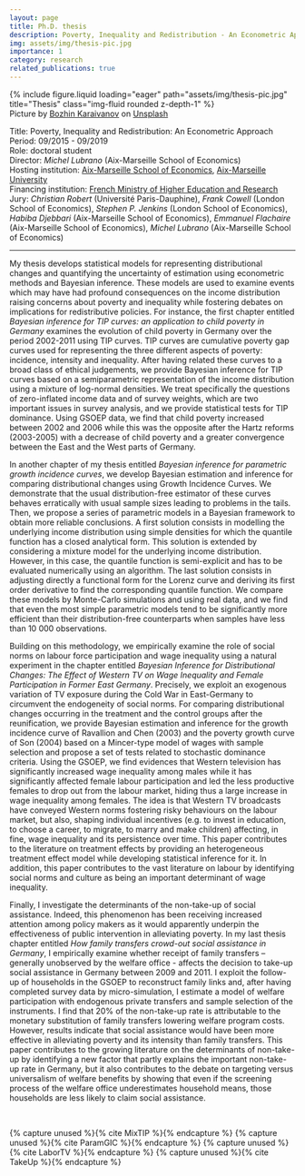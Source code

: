 ```yaml
---
layout: page
title: Ph.D. thesis
description: Poverty, Inequality and Redistribution - An Econometric Approach
img: assets/img/thesis-pic.jpg
importance: 1
category: research
related_publications: true
---
```


<div class="row">
    <div class="col-sm mt-3 mt-md-0">
        {% include figure.liquid loading="eager" path="assets/img/thesis-pic.jpg" title="Thesis" class="img-fluid rounded z-depth-1" %}
    </div>
</div>
<div class="caption">
    Picture by <a href="https://unsplash.com/fr/@bkaraivanov">Bozhin Karaivanov</a> on <a href="https://unsplash.com/fr">Unsplash</a>
</div>


Title: Poverty, Inequality and Redistribution: An Econometric Approach<br>
Period: 09/2015 - 09/2019<br>
Role: doctoral student<br>
Director: *Michel Lubrano* (Aix-Marseille School of Economics)<br>
Hosting institution: [Aix-Marseille School of Economics](https://www.amse-aixmarseille.fr/en), [Aix-Marseille University](https://www.univ-amu.fr/en)<br>
Financing institution: [French Ministry of Higher Education and Research](https://www.enseignementsup-recherche.gouv.fr/fr)<br>
Jury: *Christian Robert* (Université Paris-Dauphine), *Frank Cowell* (London School of Economics), *Stephen P. Jenkins* (London School of Economics), *Habiba Djebbari* (Aix-Marseille School of Economics), *Emmanuel Flachaire* (Aix-Marseille School of Economics), *Michel Lubrano* (Aix-Marseille School of Economics)<br>

---

My thesis develops statistical models for representing distributional changes and quantifying the uncertainty of estimation using econometric methods and Bayesian inference. These models are used to examine events which may have had profound consequences on the income distribution raising concerns about poverty and inequality while fostering debates on implications for redistributive policies. For instance, the first chapter entitled *Bayesian inference for TIP curves: an application to child poverty in Germany* examines the evolution of child poverty in Germany over the period 2002-2011 using TIP curves. TIP curves are cumulative poverty gap curves used for representing the three different aspects of poverty: incidence, intensity and inequality. After having related these curves to a broad class of ethical judgements, we provide Bayesian inference for TIP curves based on a semiparametric representation of the income distribution using a mixture of log-normal densities. We treat specifically the questions of zero-inflated income data and of survey weights, which are two important issues in survey analysis, and we provide statistical tests for TIP dominance. Using GSOEP data, we find that child poverty increased between 2002 and 2006 while this was the opposite after the Hartz reforms (2003-2005) with a decrease of child poverty and a greater convergence between the East and the West parts of Germany.

In another chapter of my thesis entitled *Bayesian inference for parametric growth incidence curves*, we develop Bayesian estimation and inference for comparing distributional changes using Growth Incidence Curves. We demonstrate that the usual distribution-free estimator of these curves behaves erratically with usual sample sizes leading to problems in the tails. Then, we propose a series of parametric models in a Bayesian framework to obtain more reliable conclusions. A first solution consists in modelling the underlying income distribution using simple densities for which the quantile function has a closed analytical form. This solution is extended by considering a mixture model for the underlying income distribution. However, in this case, the quantile function is semi-explicit and has to be evaluated numerically using an algorithm. The last solution consists in adjusting directly a functional form for the Lorenz curve and deriving its first order derivative to find the corresponding quantile function. We compare these models by Monte-Carlo simulations and using real data, and we find that even the most simple parametric models tend to be significantly more efficient than their distribution-free counterparts when samples have less than 10 000 observations.

Building on this methodology, we empirically examine the role of social norms on labour force participation and wage inequality using a natural experiment in the chapter entitled *Bayesian Inference for Distributional Changes: The Effect of Western TV on Wage Inequality and Female Participation in Former East Germany*. Precisely, we exploit an exogenous variation of TV exposure during the Cold War in East-Germany to circumvent the endogeneity of social norms. For comparing distributional changes occurring in the treatment and the control groups after the reunification, we provide Bayesian estimation and inference for the growth incidence curve of Ravallion and Chen (2003) and the poverty growth curve of Son (2004) based on a Mincer-type model of wages with sample selection and propose a set of tests related to stochastic dominance criteria. Using the GSOEP, we find evidences that Western television has significantly increased wage inequality among males while it has significantly affected female labour participation and led the less productive females to drop out from the labour market, hiding thus a large increase in wage inequality among females. The idea is that Western TV broadcasts have conveyed Western norms fostering risky behaviours on the labour market, but also, shaping individual incentives (e.g. to invest in education, to choose a career, to migrate, to marry and make children) affecting, in fine, wage inequality and its persistence over time. This paper contributes to the literature on treatment effects by providing an heterogeneous treatment effect model while developing statistical inference for it. In addition, this paper contributes to the vast literature on labour by identifying social norms and culture as being an important determinant of wage inequality.

Finally, I investigate the determinants of the non-take-up of social assistance. Indeed, this phenomenon has been receiving increased attention among policy makers as it would apparently underpin the effectiveness of public intervention in alleviating poverty. In my last thesis chapter entitled *How family transfers crowd-out social assistance in Germany*, I empirically examine whether receipt of family transfers – generally unobserved by the welfare office - affects the decision to take-up social assistance in Germany between 2009 and 2011. I exploit the follow-up of households in the GSOEP to reconstruct family links and, after having completed survey data by micro-simulation, I estimate a model of welfare participation with endogenous private transfers and sample selection of the instruments. I find that 20% of the non-take-up rate is attributable to the monetary substitution of family transfers lowering welfare program costs. However, results indicate that social assistance would have been more effective in alleviating poverty and its intensity than family transfers. This paper contributes to the growing literature on the determinants of non-take-up by identifying a new factor that partly explains the important non-take-up rate in Germany, but it also contributes to the debate on targeting versus universalism of welfare benefits by showing that even if the screening process of the welfare office underestimates household means, those households are less likely to claim social assistance.

<br>

{% capture unused %}{% cite MixTIP %}{% endcapture %}
{% capture unused %}{% cite ParamGIC %}{% endcapture %}
{% capture unused %}{% cite LaborTV %}{% endcapture %}
{% capture unused %}{% cite TakeUp %}{% endcapture %}
